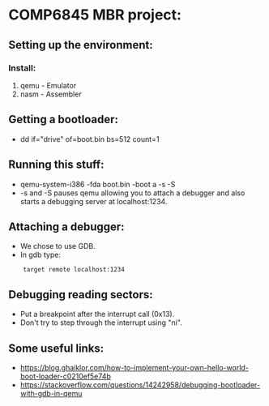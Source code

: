 # COMP6845 MBR project:
## Setting up the environment:
### Install:
1. qemu - Emulator
2. nasm - Assembler

## Getting a bootloader:
* dd if="drive" of=boot.bin bs=512 count=1

## Running this stuff:
* qemu-system-i386 -fda boot.bin -boot a -s -S
* -s and -S pauses qemu allowing you to attach a debugger and also
starts a debugging server at localhost:1234.

## Attaching a debugger:
* We chose to use GDB.
* In gdb type:
```
    target remote localhost:1234
```

## Debugging reading sectors:
* Put a breakpoint after the interrupt call (0x13).
* Don't try to step through the interrupt using "ni".

## Some useful links:
* https://blog.ghaiklor.com/how-to-implement-your-own-hello-world-boot-loader-c0210ef5e74b
* https://stackoverflow.com/questions/14242958/debugging-bootloader-with-gdb-in-qemu
